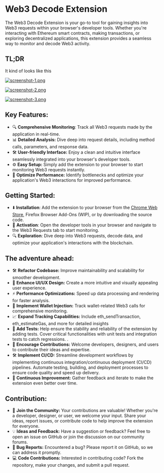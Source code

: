 # Web3 Decode Extension

The Web3 Decode Extension is your go-to tool for gaining insights into Web3 requests within your browser's developer tools. Whether you're interacting with Ethereum smart contracts, making transactions, or exploring decentralized applications, this extension provides a seamless way to monitor and decode Web3 activity.
## TL;DR
It kind of looks like this

[![screenshot-1.png](https://i.postimg.cc/L4rmD1j9/screenshot-1.png)](https://postimg.cc/rzN6Fzh3)

[![screenshot-2.png](https://i.postimg.cc/7hSdmfyh/screenshot-2.png)](https://postimg.cc/30JtwrNQ)

[![screenshot-3.png](https://i.postimg.cc/bwZMBCP4/screenshot-3.png)](https://postimg.cc/NKwpyx5x)
## Key Features:
- 🔍 **Comprehensive Monitoring**: Track all Web3 requests made by the application in real-time.
- 📊 **Detailed Analysis:** Dive deep into request details, including method calls, parameters, and response data.
- 🛠️ **User-friendly Interface:** Enjoy a clean and intuitive interface seamlessly integrated into your browser's developer tools.
- ⚙️ **Easy Setup:** Simply add the extension to your browser to start monitoring Web3 requests instantly.
- 🚀 **Optimize Performance:** Identify bottlenecks and optimize your application's Web3 interactions for improved performance.

## Getting Started:

- ⬇️ **Installation**: Add the extension to your browser from the [Chrome Web Store](https://chromewebstore.google.com/detail/web3-decode-extension/igkiklhabjbopfcaddnlkaohjgampffl), Firefox Browser Add-Ons (WIP), or by downloading the source code.
- 🔄 **Activation**: Open the developer tools in your browser and navigate to the Web3 Requests tab to start monitoring.
- 🔍 **Exploration**: Dive deep into Web3 requests, decode data, and optimize your application's interactions with the blockchain.

## The adventure ahead:

- 🛠️ **Refactor Codebase:** Improve maintainability and scalability for smoother development.
- 🎨 **Enhance UI/UX Design:** Create a more intuitive and visually appealing user experience.
- ⚡ **Performance Optimizations:** Speed up data processing and rendering for faster analysis.
- 💼 **Implement Wallet Injection:** Track wallet-related Web3 calls for comprehensive monitoring.
- 📈 **Expand Tracking Capabilities:** Include eth_sendTransaction, eth_estimateGas, and more for detailed insights
- 🧪 **Add Tests:** Help ensure the stability and reliability of the extension by adding tests. Cover critical functionalities with unit tests and integration tests to catch regressions. .
- 🤝 **Encourage Contributions:** Welcome developers, designers, and users to contribute their ideas and expertise.
- 🛠️ **Implement CI/CD:** Streamline development workflows by implementing continuous integration/continuous deployment (CI/CD) pipelines. Automate testing, building, and deployment processes to ensure code quality and speed up delivery.
- 🎉 **Continuous Improvement:** Gather feedback and iterate to make the extension even better over time.
## Contribution:
- 🤝 **Join the Community:** Your contributions are valuable! Whether you're a developer, designer, or user, we welcome your input. Share your ideas, report issues, or contribute code to help improve the extension for everyone.
- 💡 **Ideas and Feedback:** Have a suggestion or feedback? Feel free to open an issue on GitHub or join the discussion on our community forums.
- 🐛 **Bug Reports:** Encountered a bug? Please report it on GitHub, so we can address it promptly.
- 💻 **Code Contributions:** Interested in contributing code? Fork the repository, make your changes, and submit a pull request.
